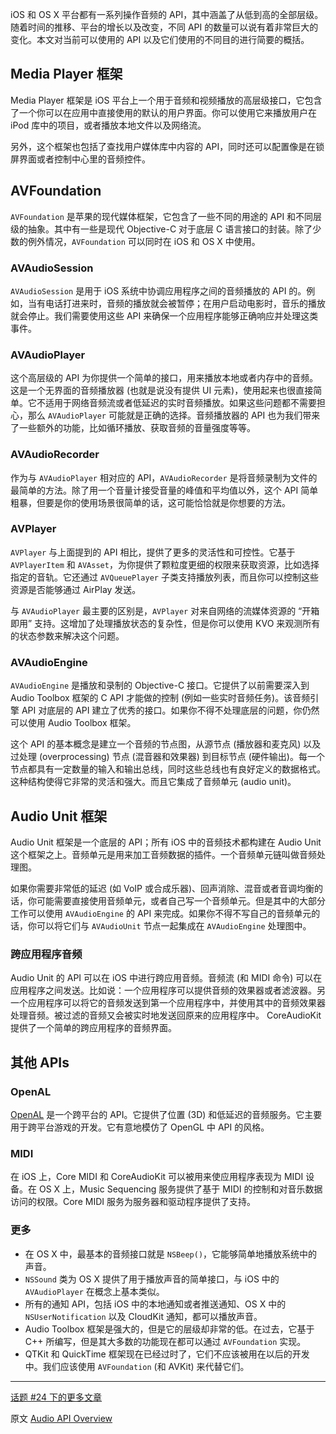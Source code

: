 iOS 和 OS X 平台都有一系列操作音频的 API，其中涵盖了从低到高的全部层级。随着时间的推移、平台的增长以及改变，不同 API 的数量可以说有着非常巨大的变化。本文对当前可以使用的 API 以及它们使用的不同目的进行简要的概括。

## Media Player 框架

Media Player 框架是 iOS 平台上一个用于音频和视频播放的高层级接口，它包含了一个你可以在应用中直接使用的默认的用户界面。你可以使用它来播放用户在 iPod 库中的项目，或者播放本地文件以及网络流。

另外，这个框架也包括了查找用户媒体库中内容的 API，同时还可以配置像是在锁屏界面或者控制中心里的音频控件。

## AVFoundation

`AVFoundation` 是苹果的现代媒体框架，它包含了一些不同的用途的 API 和不同层级的抽象。其中有一些是现代 Objective-C 对于底层 C 语言接口的封装。除了少数的例外情况，`AVFoundation` 可以同时在 iOS 和 OS X 中使用。

### AVAudioSession

`AVAudioSession` 是用于 iOS 系统中协调应用程序之间的音频播放的 API 的。例如，当有电话打进来时，音频的播放就会被暂停；在用户启动电影时，音乐的播放就会停止。我们需要使用这些 API 来确保一个应用程序能够正确响应并处理这类事件。

### AVAudioPlayer

这个高层级的 API 为你提供一个简单的接口，用来播放本地或者内存中的音频。这是一个无界面的音频播放器 (也就是说没有提供 UI 元素)，使用起来也很直接简单。它不适用于网络音频流或者低延迟的实时音频播放。如果这些问题都不需要担心，那么 `AVAudioPlayer` 可能就是正确的选择。音频播放器的 API 也为我们带来了一些额外的功能，比如循环播放、获取音频的音量强度等等。

### AVAudioRecorder

作为与 `AVAudioPlayer` 相对应的 API，`AVAudioRecorder` 是将音频录制为文件的最简单的方法。除了用一个音量计接受音量的峰值和平均值以外，这个 API 简单粗暴，但要是你的使用场景很简单的话，这可能恰恰就是你想要的方法。

### AVPlayer

`AVPlayer` 与上面提到的 API 相比，提供了更多的灵活性和可控性。它基于 `AVPlayerItem` 和 `AVAsset`，为你提供了颗粒度更细的权限来获取资源，比如选择指定的音轨。它还通过 `AVQueuePlayer` 子类支持播放列表，而且你可以控制这些资源是否能够通过 AirPlay 发送。

与 `AVAudioPlayer` 最主要的区别是，`AVPlayer` 对来自网络的流媒体资源的 “开箱即用” 支持。这增加了处理播放状态的复杂性，但是你可以使用 KVO 来观测所有的状态参数来解决这个问题。

### AVAudioEngine

`AVAudioEngine` 是播放和录制的 Objective-C 接口。它提供了以前需要深入到 Audio Toolbox 框架的 C API 才能做的控制 (例如一些实时音频任务)。该音频引擎 API 对底层的 API 建立了优秀的接口。如果你不得不处理底层的问题，你仍然可以使用 Audio Toolbox 框架。

这个 API 的基本概念是建立一个音频的节点图，从源节点 (播放器和麦克风) 以及过处理 (overprocessing) 节点 (混音器和效果器) 到目标节点 (硬件输出)。每一个节点都具有一定数量的输入和输出总线，同时这些总线也有良好定义的数据格式。这种结构使得它非常的灵活和强大。而且它集成了音频单元 (audio unit)。

## Audio Unit 框架

Audio Unit 框架是一个底层的 API；所有 iOS 中的音频技术都构建在 Audio Unit 这个框架之上。音频单元是用来加工音频数据的插件。一个音频单元链叫做音频处理图。

如果你需要非常低的延迟 (如 VoIP 或合成乐器)、回声消除、混音或者音调均衡的话，你可能需要直接使用音频单元，或者自己写一个音频单元。但是其中的大部分工作可以使用 `AVAudioEngine` 的 API 来完成。如果你不得不写自己的音频单元的话，你可以将它们与 `AVAudioUnit` 节点一起集成在 `AVAudioEngine` 处理图中。

### 跨应用程序音频

Audio Unit 的 API 可以在 iOS 中进行跨应用音频。音频流 (和 MIDI 命令) 可以在应用程序之间发送。比如说：一个应用程序可以提供音频的效果器或者滤波器。另一个应用程序可以将它的音频发送到第一个应用程序中，并使用其中的音频效果器处理音频。被过滤的音频又会被实时地发送回原来的应用程序中。 CoreAudioKit 提供了一个简单的跨应用程序的音频界面。

## 其他 APIs

### OpenAL

[OpenAL](https://en.wikipedia.org/wiki/OpenAL) 是一个跨平台的 API。它提供了位置 (3D) 和低延迟的音频服务。它主要用于跨平台游戏的开发。它有意地模仿了 OpenGL 中 API 的风格。

### MIDI

在 iOS 上，Core MIDI 和 CoreAudioKit 可以被用来使应用程序表现为 MIDI 设备。在 OS X 上，Music Sequencing 服务提供了基于 MIDI 的控制和对音乐数据访问的权限。Core MIDI 服务为服务器和驱动程序提供了支持。

### 更多

- 在 OS X 中，最基本的音频接口就是 `NSBeep()`，它能够简单地播放系统中的声音。
- `NSSound` 类为 OS X 提供了用于播放声音的简单接口，与 iOS 中的 `AVAudioPlayer` 在概念上基本类似。
- 所有的通知 API，包括 iOS 中的本地通知或者推送通知、OS X 中的 `NSUserNotification` 以及 CloudKit 通知，都可以播放声音。
- Audio Toolbox 框架是强大的，但是它的层级却非常的低。在过去，它基于 C++ 所编写，但是其大多数的功能现在都可以通过 `AVFoundation` 实现。
- QTKit 和 QuickTime 框架现在已经过时了，它们不应该被用在以后的开发中。我们应该使用 `AVFoundation` (和 AVKit) 来代替它们。

---


[话题 #24 下的更多文章](http://www.objccn.io/issue-24)

原文 [Audio API Overview](http://www.objc.io/issue-24/audio-api-overview.html)
